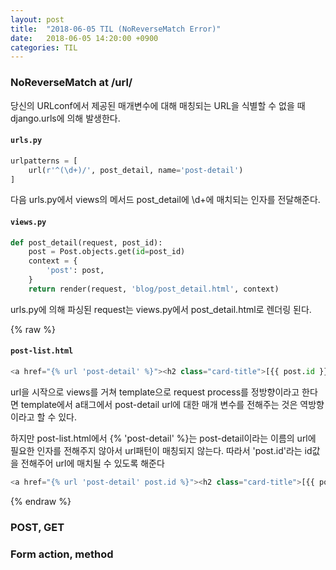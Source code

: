 ```yaml
---
layout: post
title:  "2018-06-05 TIL (NoReverseMatch Error)"
date:   2018-06-05 14:20:00 +0900
categories: TIL
---
```


### NoReverseMatch at /url/


당신의 URLconf에서 제공된 매개변수에 대해 매칭되는 URL을 식별할 수 없을 때 django.urls에 의해 발생한다.



#### `urls.py`

```python
urlpatterns = [
    url(r'^(\d+)/', post_detail, name='post-detail')
]
```

다음 urls.py에서 views의 메서드 post_detail에 \d+에 매치되는 인자를 전달해준다.


#### `views.py`

```python
def post_detail(request, post_id):
    post = Post.objects.get(id=post_id)
    context = {
        'post': post,
    }
    return render(request, 'blog/post_detail.html', context)
```

urls.py에 의해 파싱된 request는 views.py에서 post_detail.html로 렌더링 된다.

{% raw %}

#### `post-list.html`

```python
<a href="{% url 'post-detail' %}"><h2 class="card-title">[{{ post.id }}] {{ post.title }}</h2></a>
``` 

url을 시작으로 views를 거쳐 template으로 request process를 정방향이라고 한다면 template에서 a태그에서 post-detail url에 대한 매개 변수를 전해주는 것은 역방향이라고 할 수 있다.


하지만 post-list.html에서 {% 'post-detail' %}는 post-detail이라는 이름의 url에 필요한 인자를 전해주지 않아서 url패턴이 매칭되지 않는다. 따라서 'post.id'라는 id값을 전해주어 url에 매치될 수 있도록 해준다


```python
<a href="{% url 'post-detail' post.id %}"><h2 class="card-title">[{{ post.id }}] {{ post.title }}</h2></a>
``` 

{% endraw %}

### POST, GET

### Form action, method